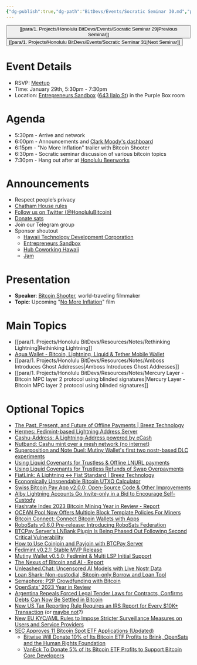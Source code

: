 ```yaml
---
{"dg-publish":true,"dg-path":"BitDevs/Events/Socratic Seminar 30.md","permalink":"/bit-devs/events/socratic-seminar-30/","title":"Socratic Seminar 30","tags":["bitdevs","bitcoin","resource","socratic-30"],"noteIcon":"3","created":"2024-01-06T20:26:05.143-10:00","updated":"2024-02-13T18:46:10.527-10:00"}
---
```




<button class="obsidian-button previous-seminar">[[para/1. Projects/Honolulu BitDevs/Events/Socratic Seminar 29\|Previous Seminar]]</button> <button class="obsidian-button next-seminar">[[para/1. Projects/Honolulu BitDevs/Events/Socratic Seminar 31\|Next Seminar]]</button>

# Event Details

- RSVP: [Meetup](https://www.meetup.com/honolulu-bitdevs/events/298253658/)
- Time: January 29th, 5:30pm - 7:30pm
- Location: [Entrepreneurs Sandbox](https://sandboxhawaii.org/) ([643 Ilalo St](https://goo.gl/maps/3Zj38htV13iUn4dcA)) in the Purple Box room

# Agenda

- 5:30pm - Arrive and network  
- 6:00pm - Announcements and [Clark Moody's dashboard](https://bitcoin.clarkmoody.com/dashboard/)
- 6:15pm - "No More Inflation" trailer with Bitcoin Shooter
- 6:30pm - Socratic seminar discussion of various bitcoin topics
- 7:30pm - Hang out after at [Honolulu Beerworks](https://www.honolulubeerworks.com/)

# Announcements

- Respect people’s privacy
- [Chatham House rules](https://www.chathamhouse.org/about-us/chatham-house-rule)
- [Follow us on Twitter (@HonoluluBitcoin)](https://twitter.com/HonoluluBitcoin)
- [Donate sats](https://checkout.opennode.com/p/5dea6b7a-d33c-4fda-b54c-98f092814c7d)
- Join our Telegram group
- Sponsor shoutout
	- [Hawaii Technology Development Corporation](https://www.htdc.org/about/)
	- [Entrepreneurs Sandbox](https://sandboxhawaii.org/)
	- [Hub Coworking Hawaii](https://hubcoworkinghi.com/)
	- [Jam](http://jam.dev/)

# Presentation

- **Speaker**: [Bitcoin Shooter](https://twitter.com/bitcoinshooter), world-traveling filmmaker
- **Topic**: Upcoming "[No More Inflation](https://bitcoinshooter.com/no-more-inflation/)" film

# Main Topics

- [[para/1. Projects/Honolulu BitDevs/Resources/Notes/Rethinking Lightning\|Rethinking Lightning]]
- [Aqua Wallet - Bitcoin, Lightning, Liquid & Tether Mobile Wallet](https://www.nobsbitcoin.com/aqua-wallet-launched/)
- [[para/1. Projects/Honolulu BitDevs/Resources/Notes/Amboss Introduces Ghost Addresses\|Amboss Introduces Ghost Addresses]]
- [[para/1. Projects/Honolulu BitDevs/Resources/Notes/Mercury Layer - Bitcoin MPC layer 2 protocol using blinded signatures\|Mercury Layer - Bitcoin MPC layer 2 protocol using blinded signatures]]

# Optional Topics

- [The Past, Present, and Future of Offline Payments | Breez Technology](https://medium.com/breez-technology/the-past-present-and-future-of-offline-payments-1ddb46054e11)
- [Hermes: Fedimint-based Lightning Address Server](https://www.nobsbitcoin.com/hermes-fedimint-based-lightning-address-server/)
- [Cashu-Address: A Lightning-Address powered by eCash](https://cashu-address.com/)
- [Nutband: Cashu mint over a mesh network (no internet)](https://github.com/jooray/nutband?tab=readme-ov-file)
- [Superposition and Note Duel: Mutiny Wallet's first two nostr-based DLC experiments](https://blog.mutinywallet.com/note-duel-superposition/)
- [Using Liquid Covenants for Trustless & Offline LNURL payments](https://github.com/BoltzExchange/boltz-backend/issues/466)
- [Using Liquid Covenants for Trustless Refunds of Swap Overpayments](https://github.com/BoltzExchange/boltz-backend/issues/464)
- [FiatLink: A Lightning ↔ Fiat Standard | Breez Technology](https://medium.com/breez-technology/introducing-fiatlink-a-lightning-fiat-standard-68ab380febb2)
- [Economically Unspendable Bitcoin UTXO Calculator](https://jlopp.github.io/unspendable-utxo-calculator/)
- [Swiss Bitcoin Pay App v2.0.0: Open-Source Code & Other Improvements](https://www.nobsbitcoin.com/swiss-bitcoin-pay-app-v2-0-0/)
- [Alby Lightning Accounts Go Invite-only in a Bid to Encourage Self-Custody](https://www.nobsbitcoin.com/alby-lightning-account-limits/)
- [Hashrate Index 2023 Bitcoin Mining Year in Review - Report](https://www.nobsbitcoin.com/hashrate-index-2023-bitcoin-mining-year-in-review/)
- [OCEAN Pool Now Offers Multiple Block Template Policies For Miners](https://www.nobsbitcoin.com/ocean-pool-now-offers-multiple-block-template-policies/)
- [Bitcoin Connect: Connect Bitcoin Wallets with Apps](https://www.nobsbitcoin.com/bitcoin-connect/)
- [RoboSats v0.6.0 Pre-release: Introducing RoboSats Federation](https://www.nobsbitcoin.com/robosats-v0-6-0-pre-release/)
- [BTCPay Server's LNBank Plugin Is Being Phased Out Following Second Critical Vulnerability](https://www.nobsbitcoin.com/btcpay-server-ln-bank-plugin-2nd-cve/)
- [How to Use Coinjoin and Payjoin with BTCPay Server](https://www.nobsbitcoin.com/how-to-use-coinjoin-and-payjoin-with-btcpay-server/)
- [Fedimint v0.2.1: Stable MVP Release](https://www.nobsbitcoin.com/fedimint-v0-2-1/)
- [Mutiny Wallet v0.5.0: Fedimint & Multi LSP Initial Support](https://www.nobsbitcoin.com/mutiny-wallet-v0-5-0/)
- [The Nexus of Bitcoin and AI - Report](https://www.nobsbitcoin.com/the-nexus-of-bitcoin-and-ai-report/)
- [Unleashed.Chat: Uncensored AI Models with Live Nostr Data](https://www.nobsbitcoin.com/unleashed-chat/)
- [Loan Shark: Non-custodial, Bitcoin-only Borrow and Loan Tool](https://www.nobsbitcoin.com/loan-shark-non-custodial-bitcoin-lending/)
- [Semaphore: P2P Crowdfunding with Bitcoin](https://www.nobsbitcoin.com/semaphore/)
- [OpenSats' 2023 Year in Review](https://opensats.org/blog/2023-year-in-review)
- [Argentina Repeals Forced Legal Tender Laws for Contracts, Confirms Debts Can Now Be Settled in Bitcoin](https://www.nobsbitcoin.com/argentina-repeals-forced-legal-tender-laws-for-contracts/)
- [New US Tax Reporting Rule Requires an IRS Report for Every $10K+ Transaction](https://www.nobsbitcoin.com/new-us-bitcoin-tax-reporting-rule-2024/) (or [maybe not](https://www.nobsbitcoin.com/taxpayers-do-not-have-to-report-digital-assets/)?)
- [New EU KYC/AML Rules to Impose Stricter Surveillance Measures on Users and Service Providers](https://www.nobsbitcoin.com/eu-amlr-surveillance-provisional-agreement/)
- [SEC Approves 11 Bitcoin Spot ETF Applications (Updated)](https://www.nobsbitcoin.com/sec-approves-bitcoin-spot-etf/)
	- [Bitwise Will Donate 10% of Its Bitcoin ETF Profits to Brink, OpenSats and the Human Rights Foundation](https://www.nobsbitcoin.com/bitwise-will-donate-10-of-etf-profits-for-bitcoin-development/)
	- [VanEck To Donate 5% of Its Bitcoin ETF Profits to Support Bitcoin Core Developers](https://www.nobsbitcoin.com/vaneck-to-donate-5-of-its-bitcoin-etf-profits-to-support-bitcoin-core-developers/)